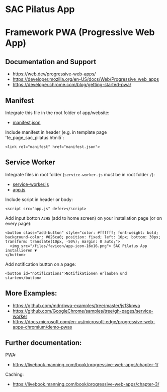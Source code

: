 # SAC Pilatus App

# Framework PWA (Progressive Web App)

## Documentation and Support

- https://web.dev/progressive-web-apps/
- https://developer.mozilla.org/en-US/docs/Web/Progressive_web_apps
- https://developer.chrome.com/blog/getting-started-pwa/

## Manifest

Integrate this file in the root folder of app/website:
- [manifest.json](pwa/manifest.json)

Include manifest in header (e.g. in template page 'fe_page_sac_pilatus.html5`:

```
<link rel="manifest" href="manifest.json">
```

## Service Worker

Integrate files in root folder (`service-worker.js` must be in root folder `/`):
- [service-worker.js](pwa/service-worker.js)
- [app.js](pwa/app.js)

Include script in header or body:

```
<script src="app.js" defer></script>
```

Add input botton `A2HS` (add to home screen) on your installation page (or on every page):

```
<button class="add-button" style="color: #ffffff; font-weight: bold; background-color: #026ca0; position: fixed; left: 10px; bottom: 30px; transform: translate(10px, -50%); margin: 0 auto;">
  <img src="/files/favicon/app-icon-16x16.png"> SAC Pilatus App installieren ▼
</button>
```

Add notification button on a page:
```
<button id="notifications">Notifikationen erlauben und starten</button>
```

## More Examples:
- https://github.com/mdn/pwa-examples/tree/master/js13kpwa
- https://github.com/GoogleChrome/samples/tree/gh-pages/service-worker
- https://docs.microsoft.com/en-us/microsoft-edge/progressive-web-apps-chromium/demo-pwas

## Further documentation:

PWA:
- https://livebook.manning.com/book/progressive-web-apps/chapter-1/

Caching:
- https://livebook.manning.com/book/progressive-web-apps/chapter-3/
